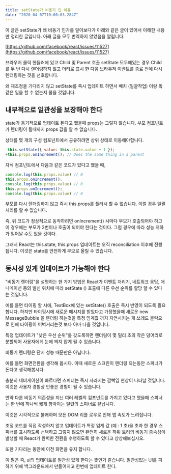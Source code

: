 ```yaml
---
title: setState가 비동기 인 이유
date: "2020-04-07T10:00:03.284Z"
---
```


이 글은 setState가 왜 비동기 인가를 알아보다가 아래와 같은 글이 있어서 이해한 내용만 정리한 글입니다.
아래 글을 모두 번역하지 않았음을 알립니다.

[https://github.com/facebook/react/issues/11527](https://github.com/facebook/react/issues/11527)

브라우저 클릭 핸들러에 있고 Child 및 Parent 호출 setState 모두에있는 경우 Child를 두 번 다시 렌더링하지 않고 더티로 표시 한 다음 브라우저 이벤트를 종료 전에 다시 렌더링하는 것을 선호합니다.

왜 재조정을 기다리지 않고 setState를 즉시 업데이트 하면서 배치 (일괄작업) 이랑 똑같은 일을 할 수 없는지 물을 것입니다.

## 내부적으로 일관성을 보장해야 한다

state가 동기적으로 업데이트 된다고 했을때 props는 그렇지 않습니다. 부모 컴포넌트가 렌더링이 될때까지 props 값을 알 수 없습니다.

상태를 몇 개의 구성 컴포넌트에서 공유하려면 상위 상태로 이동해야합니다.

```javascript
-this.setState({ value: this.state.value + 1 });
+this.props.onIncrement(); // Does the same thing in a parent
```

자식 컴포넌트에서 다음과 같은 코드가 있다고 했을 때,

```javascript
console.log(this.props.value) // 0
this.props.onIncrement();
console.log(this.props.value) // 0
this.props.onIncrement();
console.log(this.props.value) // 0
```

부모를 다시 렌더링하지 않고 즉시 this.props를 플러시 할 수 없습니다. 이럴 경우 일괄처리를  할 수 없습니다.

즉, 위 코드가 정상적으로 동작하려면 onIncrement() 시마다 부모가 호출되어야 하고 이 경우에는 부모가 2번이나 호출이 되어야 한다는 것이다. 그럼 경우에 따라 성능 저하가 일어날 수도 있을 것이다.

그래서 React는 this.state, this.props 업데이트는 오직 reconciliation 이후에 진행됩니다. 이것은 state를 안전하게 부모로 올릴 수 있습니다.

## 동시성 있게 업데이트가 가능해야 한다

"비동기 렌더링"을 설명하는 한 가지 방법은 React가 이벤트 처리기, 네트워크 응답, 애니메이션 등의 발신 위치에 따라 setState () 호출에 다른 우선 순위를 할당 할 수 있다는 것입니다.

예를 들면  타이핑 할 시에, TextBox에 있는 setState() 호출은 즉시 반영이 되도록 필요합니다. 하지만 타이핑시에 새로운 메시지를 받았다고 가정했을때 새로운 new MessageBubble 을 렌더링 하는것을 특정 임계값 까지 지연시키는 게 쓰레드 블락으로 인해 타이핑이 버벅거리는것 보다 아마 나을 것입니다.

특정 업데이트가 "낮은 우선 순위"를 갖도록하면 렌더링이 몇 밀리 초의 작은 덩어리로 분할되어 사용자에게 눈에 띄지 않게 될 수 있습니다.

비동기 렌더링은 단지 성능 때문만은 아닙니다.

예를 들면 화면전환을 생각해 봅시다. 이때 새로운 스크린이 렌더링 되는동안 스피너가 돈다고 생각해봅시다.

충분히 네비게이션이 빠르다면 스피너는 즉시 사라지는 깜빡임 현상이 나타날 것입니다. 이것은 사용자 경험상 안좋은 경험이 될 수 있습니다.

만약 다른 비동기 의존성을 지닌 여러 레벨의 컴포넌트를 가지고 있다고 했을때 스피너는 한 번에 하나씩 짧게 깜박이는 일련의 스피너로 끝납니다.

이것은 시각적으로 불쾌하며 모든 DOM 리플 로우로 인해 앱 속도가 느려집니다.

조정 코드를 직접 작성하지 않고 업데이트가 특정 임계 값 (예 : 1 초)을 초과 한 경우 스피너를 표시하도록 선택하고 그렇지 않으면 완전히 새로운 하위 트리의 비동기 종속성이 발생할 때 React가 완벽한 전환을 수행하도록 할 수 있다고 상상해보십시오.

또한 기다리는 동안에 이전 화면을 유지 합니다.

이 말은 즉, ui의 업데이트를 일관성 있게 한다는 뜻인거 같습니다. 일관성없는 UI를 피하기 위해 백그라운드에서 만들어지고 한번에 업데이트 한다.
